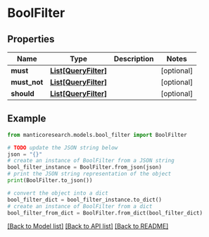 # BoolFilter


## Properties

Name | Type | Description | Notes
------------ | ------------- | ------------- | -------------
**must** | [**List[QueryFilter]**](QueryFilter.md) |  | [optional] 
**must_not** | [**List[QueryFilter]**](QueryFilter.md) |  | [optional] 
**should** | [**List[QueryFilter]**](QueryFilter.md) |  | [optional] 

## Example

```python
from manticoresearch.models.bool_filter import BoolFilter

# TODO update the JSON string below
json = "{}"
# create an instance of BoolFilter from a JSON string
bool_filter_instance = BoolFilter.from_json(json)
# print the JSON string representation of the object
print(BoolFilter.to_json())

# convert the object into a dict
bool_filter_dict = bool_filter_instance.to_dict()
# create an instance of BoolFilter from a dict
bool_filter_from_dict = BoolFilter.from_dict(bool_filter_dict)
```
[[Back to Model list]](../README.md#documentation-for-models) [[Back to API list]](../README.md#documentation-for-api-endpoints) [[Back to README]](../README.md)


